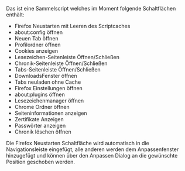 Das ist eine Sammelscript welches im Moment folgende Schaltflächen enthält:
* Firefox Neustarten mit Leeren des Scriptcaches
* about:config öffnen
* Neuen Tab öffnen
* Profilordner öffnen
* Cookies anzeigen
* Lesezeichen-Seitenleiste Öffnen/Schließen
* Chronik-Seitenleiste Öffnen/Schließen
* Tabs-Seitenleiste Öffnen/Schließen
* DownloadsFenster öffnen
* Tabs neuladen ohne Cache
* Firefox Einstellungen öffnen
* about:plugins öffnen
* Lesezeichenmanager öffnen
* Chrome Ordner öffnen
* Seiteninformationen anzeigen
* Zertifikate Anzeigen
* Passwörter anzeigen
* Chronik löschen öffnen

Die Firefox Neustarten Schaltfläche wird automatisch in die Navigationsleiste 
eingefügt, alle anderen werden dem Anpassenfenster hinzugefügt und können über
den Anpassen Dialog an die gewünschte Position geschoben werden.
